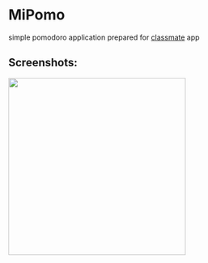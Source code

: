 # MiPomo
simple pomodoro application prepared for [classmate](https://github.com/theiskaa/classmate) app

## Screenshots:
<img src="https://github.com/theiskaa/MiPomo/blob/main/assets/1.png" width="350">


